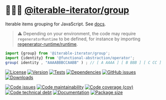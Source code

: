 :people_holding_hands: [@iterable-iterator/group](https://iterable-iterator.github.io/group)
==

Iterable items grouping for JavaScript.
See [docs](https://iterable-iterator.github.io/group/index.html).

> :warning: Depending on your environment, the code may require
> `regeneratorRuntime` to be defined, for instance by importing
> [regenerator-runtime/runtime](https://www.npmjs.com/package/regenerator-runtime).

```js
import {group} from '@iterable-iterator/group';
import {identity} from '@functional-abstraction/operator';
group( identity , "AAAABBBCCAABB" ) ; // [ A AAAA ] [ B BBB ] [ C CC ] [ A AA ] [ B BB ]
```

[![License](https://img.shields.io/github/license/iterable-iterator/group.svg)](https://raw.githubusercontent.com/iterable-iterator/group/main/LICENSE)
[![Version](https://img.shields.io/npm/v/@iterable-iterator/group.svg)](https://www.npmjs.org/package/@iterable-iterator/group)
[![Tests](https://img.shields.io/github/actions/workflow/status/iterable-iterator/group/ci.yml?branch=main&event=push&label=tests)](https://github.com/iterable-iterator/group/actions/workflows/ci.yml?query=branch:main)
[![Dependencies](https://img.shields.io/librariesio/github/iterable-iterator/group.svg)](https://github.com/iterable-iterator/group/network/dependencies)
[![GitHub issues](https://img.shields.io/github/issues/iterable-iterator/group.svg)](https://github.com/iterable-iterator/group/issues)
[![Downloads](https://img.shields.io/npm/dm/@iterable-iterator/group.svg)](https://www.npmjs.org/package/@iterable-iterator/group)

[![Code issues](https://img.shields.io/codeclimate/issues/iterable-iterator/group.svg)](https://codeclimate.com/github/iterable-iterator/group/issues)
[![Code maintainability](https://img.shields.io/codeclimate/maintainability/iterable-iterator/group.svg)](https://codeclimate.com/github/iterable-iterator/group/trends/churn)
[![Code coverage (cov)](https://img.shields.io/codecov/c/gh/iterable-iterator/group/main.svg)](https://codecov.io/gh/iterable-iterator/group)
[![Code technical debt](https://img.shields.io/codeclimate/tech-debt/iterable-iterator/group.svg)](https://codeclimate.com/github/iterable-iterator/group/trends/technical_debt)
[![Documentation](https://iterable-iterator.github.io/group/badge.svg)](https://iterable-iterator.github.io/group/source.html)
[![Package size](https://img.shields.io/bundlephobia/minzip/@iterable-iterator/group)](https://bundlephobia.com/result?p=@iterable-iterator/group)
